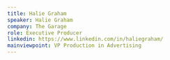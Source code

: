 ```yaml
---
title: Halie Graham
speaker: Halie Graham
company: The Garage
role: Executive Producer
linkedin: https://www.linkedin.com/in/haliegraham/
mainviewpoint: VP Production in Advertising
---
```

